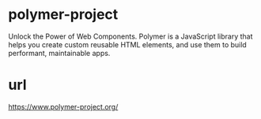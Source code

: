 # polymer-project
Unlock the Power of Web Components. Polymer is a JavaScript library that helps you create custom reusable HTML elements, and use them to build performant, maintainable apps. 
# url
https://www.polymer-project.org/
